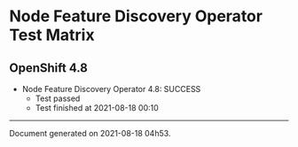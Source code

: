 
Node Feature Discovery Operator Test Matrix
===========================================

OpenShift 4.8
-------------


* Node Feature Discovery Operator 4.8: SUCCESS
  - Test passed
  - Test finished at 2021-08-18 00:10


---
Document generated on 2021-08-18 04h53.

